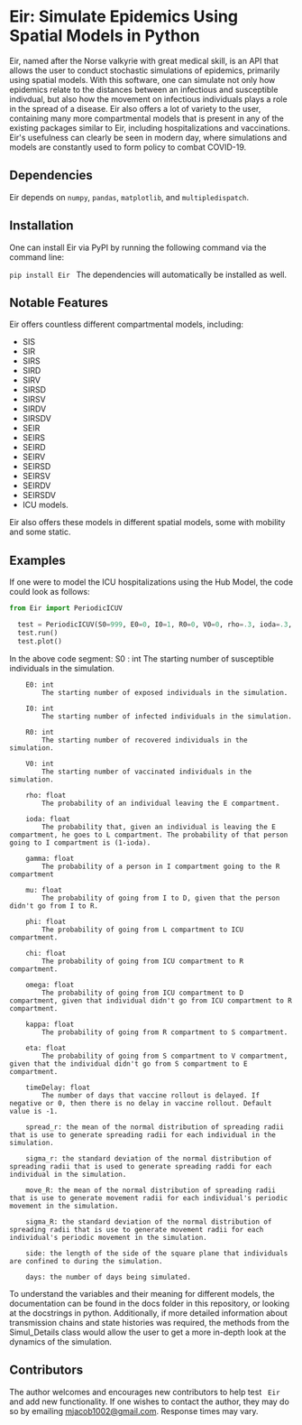 # Eir: Simulate Epidemics Using Spatial Models in Python

Eir, named after the Norse valkyrie with great medical skill, is an API that allows the user to conduct stochastic simulations of epidemics, primarily using spatial models. With this software, one can simulate not only how epidemics relate to the distances between an infectious and susceptible indivdual, but also how the movement on infectious individuals plays a role in the spread of a disease. Eir also offers a lot of variety to the user, containing many more compartmental models that is present in any of the existing packages similar to Eir, including hospitalizations and vaccinations. Eir's usefulness can clearly be seen in modern day, where simulations and models are constantly used to form policy to combat COVID-19.
## Dependencies
Eir depends on ```numpy```, ```pandas```, ```matplotlib```, and ```multipledispatch```.
## Installation

One can install Eir via PyPI by running the following command via the command line:

```pip install Eir ```
The dependencies will automatically be installed as well.
## Notable Features
Eir offers countless different compartmental models, including:
- SIS
- SIR
- SIRS
- SIRD
- SIRV
- SIRSD
- SIRSV
- SIRDV
- SIRSDV
- SEIR
- SEIRS
- SEIRD
- SEIRV
- SEIRSD
- SEIRSV
- SEIRDV
- SEIRSDV
- ICU models. 

Eir also offers these models in different spatial models, some with mobility and some static.

## Examples

If one were to model the ICU hospitalizations using the Hub Model, the code could look as follows:

```python
from Eir import PeriodicICUV

  test = PeriodicICUV(S0=999, E0=0, I0=1, R0=0, V0=0, rho=.3, ioda=.3, gamma=.25, mu=0.007, omega=.14, phi = .42, chi=.15, kappa=.05, eta=.02, spread_r=2, sigma_r=.25, move_R=4, sigma_R=.75, side=33, days=31)       
  test.run()
  test.plot()
```
In the above code segment:
  S0 : int
            The starting number of susceptible individuals in the simulation.
        
        E0: int
            The starting number of exposed individuals in the simulation.
        
        I0: int
            The starting number of infected individuals in the simulation.

        R0: int
            The starting number of recovered individuals in the simulation.
        
        V0: int
            The starting number of vaccinated individuals in the simulation.
        
        rho: float
            The probability of an individual leaving the E compartment.
        
        ioda: float
            The probability that, given an individual is leaving the E compartment, he goes to L compartment. The probability of that person going to I compartment is (1-ioda).
        
        gamma: float
            The probability of a person in I compartment going to the R compartment
        
        mu: float
            The probability of going from I to D, given that the person didn't go from I to R.
        
        phi: float
            The probability of going from L compartment to ICU compartment.
        
        chi: float
            The probability of going from ICU compartment to R compartment.
        
        omega: float
            The probability of going from ICU compartment to D compartment, given that individual didn't go from ICU compartment to R compartment.
        
        kappa: float
            The probability of going from R compartment to S compartment.
        
        eta: float 
            The probability of going from S compartment to V compartment, given that the individual didn't go from S compartment to E compartment. 
        
        timeDelay: float
            The number of days that vaccine rollout is delayed. If negative or 0, then there is no delay in vaccine rollout. Default value is -1. 
        
        spread_r: the mean of the normal distribution of spreading radii that is use to generate spreading radii for each individual in the simulation.

        sigma_r: the standard deviation of the normal distribution of spreading radii that is used to generate spreading raddi for each individual in the simulation.

        move_R: the mean of the normal distribution of spreading radii that is use to generate movement radii for each individual's periodic movement in the simulation.

        sigma_R: the standard deviation of the normal distribution of spreading radii that is use to generate movement radii for each individual's periodic movement in the simulation.

        side: the length of the side of the square plane that individuals are confined to during the simulation.

        days: the number of days being simulated. 


To understand the variables and their meaning for different models, the documentation can be found in the docs folder in this repository, or looking at the docstrings in python. Additionally, if more detailed information about transmission chains and state histories was required, the methods from the Simul_Details class would allow the user to get a more in-depth look at the dynamics of the simulation.

## Contributors
The author welcomes and encourages new contributors to help test ``` Eir``` and add new functionality. If one wishes to contact the author, they may do so by emailing mjacob1002@gmail.com. Response times may vary.



